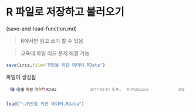 # R 파일로 저장하고 불러오기
(save-and-load-function.md)

> R에서만 읽고 쓰기 할 수 있음

> 교육때 파일 리드 문제 해결 가능

```r
save(iris,file='R만을 위한 데이터.RData')
```
파일이 생성됨

![](assets/markdown-img-paste-2017080113444709.png)

```r
load("~/R만을 위한 데이터.RData")
```
